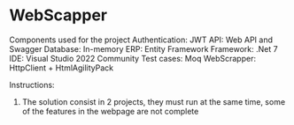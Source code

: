 # WebScapper

Components used for the project
Authentication: JWT
API: Web API and Swagger
Database: In-memory
ERP: Entity Framework
Framework: .Net 7
IDE: Visual Studio 2022 Community
Test cases: Moq
WebScrapper: HttpClient + HtmlAgilityPack


Instructions:
1. The solution consist in 2 projects, they must run at the same time, some of the features in the webpage are not complete